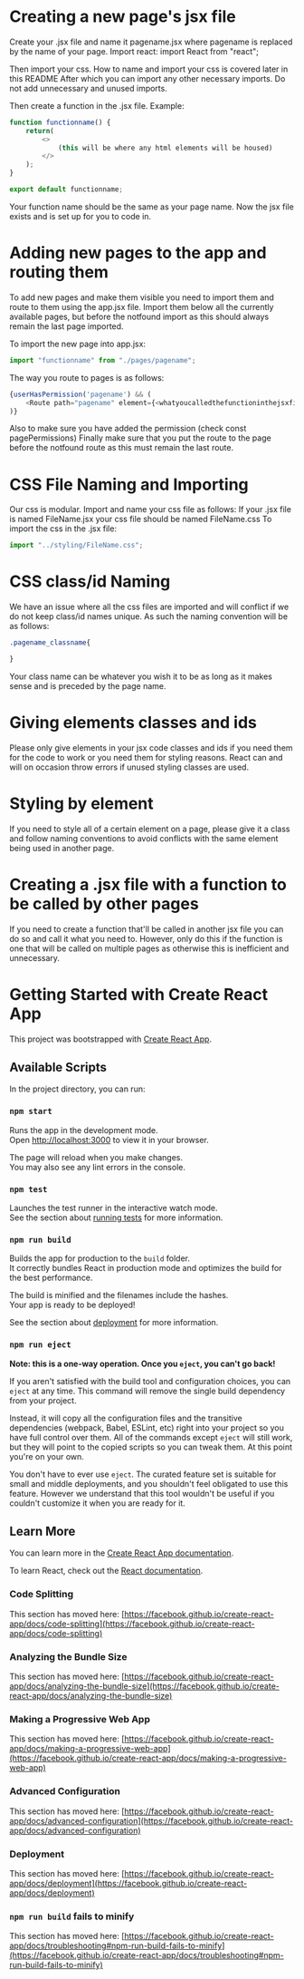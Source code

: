 # Creating a new page's jsx file
Create your .jsx file and name it pagename.jsx where pagename is replaced by the name of your page.
Import react: 
import React from "react";

Then import your css. How to name and import your css is covered later in this README
After which you can import any other necessary imports. Do not add unnecessary and unused imports.

Then create a function in the .jsx file.
Example:
``` javascript
function functionname() {
    return(
        <>
            (this will be where any html elements will be housed)
        </>
    );
}

export default functionname;
```

Your function name should be the same as your page name.
Now the jsx file exists and is set up for you to code in.

# Adding new pages to the app and routing them
To add new pages and make them visible you need to import them and route to them using the app.jsx file.
Import them below all the currently available pages, but before the notfound import as this should always remain the last page imported.

To import the new page into app.jsx:
``` javascript
import "functionname" from "./pages/pagename";
```

The way you route to pages is as follows:
``` javascript
{userHasPermission('pagename') && (
    <Route path="pagename" element={<whatyoucalledthefunctioninthejsxfile />} />
)}
```
Also to make sure you have added the permission (check const pagePermissions)
Finally make sure that you put the route to the page before the notfound route as this must remain the last route.

# CSS File Naming and Importing

Our css is modular. Import and name your css file as follows:
If your .jsx file is named FileName.jsx your css file should be named FileName.css
To import the css in the .jsx file:
``` javascript
import "../styling/FileName.css";
```

# CSS class/id Naming 

We have an issue where all the css files are imported and will conflict if we do not keep class/id names unique.
As such the naming convention will be as follows:
``` css
.pagename_classname{

}
```
Your class name can be whatever you wish it to be as long as it makes sense and is preceded by the page name.

# Giving elements classes and ids

Please only give elements in your jsx code classes and ids if you need them for the code to work or you need them for styling reasons.
React can and will on occasion throw errors if unused styling classes are used.

# Styling by element

If you need to style all of a certain element on a page, please give it a class and follow naming conventions to avoid conflicts with the same element being used in another page.
 
# Creating a .jsx file with a function to be called by other pages

If you need to create a function that'll be called in another jsx file you can do so and call it what you need to. 
However, only do this if the function is one that will be called on multiple pages as otherwise this is inefficient and unnecessary.
# Getting Started with Create React App

This project was bootstrapped with [Create React App](https://github.com/facebook/create-react-app).

## Available Scripts

In the project directory, you can run:

### `npm start`

Runs the app in the development mode.\
Open [http://localhost:3000](http://localhost:3000) to view it in your browser.

The page will reload when you make changes.\
You may also see any lint errors in the console.

### `npm test`

Launches the test runner in the interactive watch mode.\
See the section about [running tests](https://facebook.github.io/create-react-app/docs/running-tests) for more information.

### `npm run build`

Builds the app for production to the `build` folder.\
It correctly bundles React in production mode and optimizes the build for the best performance.

The build is minified and the filenames include the hashes.\
Your app is ready to be deployed!

See the section about [deployment](https://facebook.github.io/create-react-app/docs/deployment) for more information.

### `npm run eject`

**Note: this is a one-way operation. Once you `eject`, you can't go back!**

If you aren't satisfied with the build tool and configuration choices, you can `eject` at any time. This command will remove the single build dependency from your project.

Instead, it will copy all the configuration files and the transitive dependencies (webpack, Babel, ESLint, etc) right into your project so you have full control over them. All of the commands except `eject` will still work, but they will point to the copied scripts so you can tweak them. At this point you're on your own.

You don't have to ever use `eject`. The curated feature set is suitable for small and middle deployments, and you shouldn't feel obligated to use this feature. However we understand that this tool wouldn't be useful if you couldn't customize it when you are ready for it.

## Learn More

You can learn more in the [Create React App documentation](https://facebook.github.io/create-react-app/docs/getting-started).

To learn React, check out the [React documentation](https://reactjs.org/).

### Code Splitting

This section has moved here: [https://facebook.github.io/create-react-app/docs/code-splitting](https://facebook.github.io/create-react-app/docs/code-splitting)

### Analyzing the Bundle Size

This section has moved here: [https://facebook.github.io/create-react-app/docs/analyzing-the-bundle-size](https://facebook.github.io/create-react-app/docs/analyzing-the-bundle-size)

### Making a Progressive Web App

This section has moved here: [https://facebook.github.io/create-react-app/docs/making-a-progressive-web-app](https://facebook.github.io/create-react-app/docs/making-a-progressive-web-app)

### Advanced Configuration

This section has moved here: [https://facebook.github.io/create-react-app/docs/advanced-configuration](https://facebook.github.io/create-react-app/docs/advanced-configuration)

### Deployment

This section has moved here: [https://facebook.github.io/create-react-app/docs/deployment](https://facebook.github.io/create-react-app/docs/deployment)

### `npm run build` fails to minify

This section has moved here: [https://facebook.github.io/create-react-app/docs/troubleshooting#npm-run-build-fails-to-minify](https://facebook.github.io/create-react-app/docs/troubleshooting#npm-run-build-fails-to-minify)
